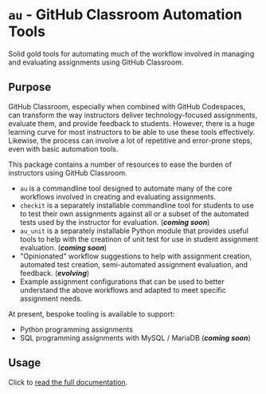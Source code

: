 # `au` - GitHub Classroom Automation Tools

Solid gold tools for automating much of the workflow involved in managing and
evaluating assignments using GitHub Classroom.

## Purpose

GitHub Classroom, especially when combined with GitHub Codespaces, can transform
the way instructors deliver technology-focused assignments, evaluate them, and
provide feedback to students. However, there is a huge learning curve for most
instructors to be able to use these tools effectively. Likewise, the process can
involve a lot of repetitive and error-prone steps, even with basic automation
tools.

This package contains a number of resources to ease the burden of instructors
using GitHub Classroom.

 - `au` is a commandline tool designed to automate many of the core workflows
   involved in creating and evaluating assignments.
 - `checkit` is a separately installable commandline tool for students to use to
   test their own assignments against all or a subset of the automated tests
   used by the instructor for evaluation. (**_coming soon_**)
 - `au_unit` is a separately installable Python module that provides useful
   tools to help with the creatinon of unit test for use in student assignment
   evaluation. (**_coming soon_**)
 - "Opinionated" workflow suggestions to help with assignment creation,
   automated test creation, semi-automated assignment evaluation, and feedback.
   (**_evolving_**)
 - Example assignment configurations that can be used to better understand the
   above workflows and adapted to meet specific assignment needs.

At present, bespoke tooling is available to support:

  - Python programming assignments
  - SQL programming assignments with MySQL / MariaDB (**_coming soon_**)

## Usage

Click to [read the full documentation](https://ptyork.github.io/au/).
